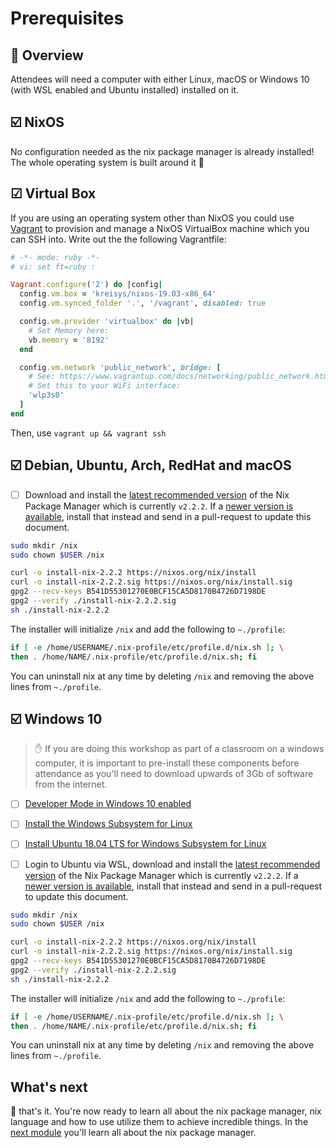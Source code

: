 # Prerequisites

## 📖 Overview

Attendees will need a computer with either Linux, macOS or Windows 10 (with WSL enabled and Ubuntu installed) installed on it.

## ☑️ NixOS

No configuration needed as the nix package manager is already installed! The whole operating system is built around it 🎉

## ☑ Virtual Box

If you are using an operating system other than NixOS you could use [Vagrant](https://www.vagrantup.com/docs/index.html) to provision and manage a NixOS VirtualBox machine which you can SSH into. Write out the the following Vagrantfile:

```ruby
# -*- mode: ruby -*-
# vi: set ft=ruby :

Vagrant.configure('2') do |config|
  config.vm.box = 'kreisys/nixos-19.03-x86_64'
  config.vm.synced_folder '.', '/vagrant', disabled: true

  config.vm.provider 'virtualbox' do |vb|
    # Set Memory here:
    vb.memory = '8192'
  end

  config.vm.network 'public_network', bridge: [
    # See: https://www.vagrantup.com/docs/networking/public_network.html#default-network-interface
    # Set this to your WiFi interface:
    'wlp3s0'
  ]
end
```

Then, use `vagrant up && vagrant ssh`

## ☑️ Debian, Ubuntu, Arch, RedHat and macOS

* [ ] Download and install the [latest recommended version][download-nix] of the Nix Package Manager which is currently `v2.2.2`. If a [newer version is available][download-nix], install that instead and send in a pull-request to update this document.

```bash
sudo mkdir /nix
sudo chown $USER /nix

curl -o install-nix-2.2.2 https://nixos.org/nix/install
curl -o install-nix-2.2.2.sig https://nixos.org/nix/install.sig
gpg2 --recv-keys B541D55301270E0BCF15CA5D8170B4726D7198DE
gpg2 --verify ./install-nix-2.2.2.sig
sh ./install-nix-2.2.2
```

The installer will initialize `/nix` and add the following to `~./profile`:

```bash
if [ -e /home/USERNAME/.nix-profile/etc/profile.d/nix.sh ]; \
then . /home/NAME/.nix-profile/etc/profile.d/nix.sh; fi
```

You can uninstall nix at any time by deleting `/nix` and removing the above lines from `~./profile`.

## ☑️ Windows 10

> ✋ If you are doing this workshop as part of a classroom on a windows computer, it is important to pre-install these components before attendance as you'll need to download upwards of 3Gb of software from the internet.

* [ ] [Developer Mode in Windows 10 enabled](https://docs.microsoft.com/en-us/windows/uwp/get-started/enable-your-device-for-development)
* [ ] [Install the Windows Subsystem for Linux](https://docs.microsoft.com/en-us/windows/wsl/install-win10)
* [ ] [Install Ubuntu 18.04 LTS for Windows Subsystem for Linux](https://www.microsoft.com/en-au/p/ubuntu-1804-lts/9n9tngvndl3q?rtc=1&activetab=pivot:overviewtab)

* [ ] Login to Ubuntu via WSL, download and install the [latest recommended version][download-nix] of the Nix Package Manager which is currently `v2.2.2`. If a [newer version is available][download-nix], install that instead and send in a pull-request to update this document.

```bash
sudo mkdir /nix
sudo chown $USER /nix

curl -o install-nix-2.2.2 https://nixos.org/nix/install
curl -o install-nix-2.2.2.sig https://nixos.org/nix/install.sig
gpg2 --recv-keys B541D55301270E0BCF15CA5D8170B4726D7198DE
gpg2 --verify ./install-nix-2.2.2.sig
sh ./install-nix-2.2.2
```

The installer will initialize `/nix` and add the following to `~./profile`:

```bash
if [ -e /home/USERNAME/.nix-profile/etc/profile.d/nix.sh ]; \
then . /home/NAME/.nix-profile/etc/profile.d/nix.sh; fi
```

You can uninstall nix at any time by deleting `/nix` and removing the above lines from `~./profile`.

## What's next

🎉 that's it. You're now ready to learn all about the nix package manager, nix language and how to use utilize them to achieve incredible things. In the [next module][next-module] you'll learn all about the nix package manager.

<!-- in-line links -->
[download-nix]: https://nixos.org/nix/download.html

[next-module]: ../01-introduction-to-nix/README.md
